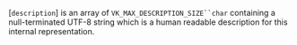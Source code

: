 [`description`] is an array of `VK_MAX_DESCRIPTION_SIZE``char`
containing a null-terminated UTF-8 string which is a human readable
description for this internal representation.